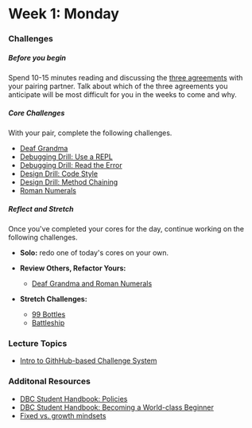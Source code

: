 # Week 1:  Monday


### Challenges

##### Before you begin
Spend 10-15 minutes reading and discussing the [three agreements](../resources/three-agreements.md) with your pairing partner. Talk about which of the three agreements you anticipate will be most difficult for you in the weeks to come and why.

##### Core Challenges
With your pair, complete the following challenges.

- [Deaf Grandma](https://github.com/bobolinks-2014/deaf-grandma-challenge)
- [Debugging Drill: Use a REPL](https://github.com/bobolinks-2014/debugging-drill-use-a-repl-challenge)
- [Debugging Drill: Read the Error](https://github.com/bobolinks-2014/debugging-drill-read-the-error-challenge)
- [Design Drill: Code Style](https://github.com/bobolinks-2014/design-drill-code-style-challenge)
- [Design Drill: Method Chaining](https://github.com/bobolinks-2014/design-drill-method-chaining-challenge)
- [Roman Numerals](https://github.com/bobolinks-2014/roman-numerals-challenge)

##### Reflect and Stretch
Once you've completed your cores for the day, continue working on the following challenges.

- **Solo:** redo one of today's cores on your own.

- **Review Others, Refactor Yours:**
  - [Deaf Grandma and Roman Numerals](https://github.com/bobolinks-2014/review-others-refactor-yours-deaf-grandma-roman-numerals-challenge)

- **Stretch Challenges:**
  - [99 Bottles](https://github.com/bobolinks-2014/99-bottles-challenge)
  - [Battleship](https://github.com/bobolinks-2014/battleship-challenge)


### Lecture Topics
* [Intro to GithHub-based Challenge System](../resources/lectures.md#github-based-challenge-system)

### Additonal Resources
* [DBC Student Handbook:  Policies](http://socrates.devbootcamp.com/labs/student-handbook/introduction/dbc-policies)
* [DBC Student Handbook:  Becoming a World-class Beginner](http://socrates.devbootcamp.com/labs/student-handbook/introduction/becoming-a-world-class-beginner)
* [Fixed vs. growth mindsets](http://qedfoundation.org/wp-content/uploads/2012/12/dweck_mindset.png)
